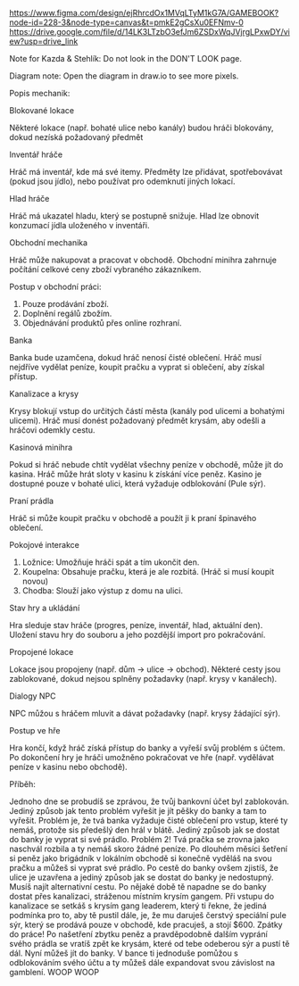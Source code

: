https://www.figma.com/design/ejRhrcdOx1MVqLTyM1kG7A/GAMEBOOK?node-id=228-3&node-type=canvas&t=pmkE2gCsXu0EFNmv-0
https://drive.google.com/file/d/14LK3LTzbO3efJm6ZSDxWqJVjrgLPxwDY/view?usp=drive_link

Note for Kazda & Stehlík:
Do not look in the DON'T LOOK page.

Diagram note:
Open the diagram in draw.io to see more pixels.



Popis mechanik:



Blokované lokace

Některé lokace (např. bohaté ulice nebo kanály) budou hráči blokovány, dokud nezíská požadovaný předmět


Inventář hráče

Hráč má inventář, kde má své itemy. Předměty lze přidávat, spotřebovávat (pokud jsou jídlo), nebo používat pro odemknutí jiných lokací.


Hlad hráče

Hráč má ukazatel hladu, který se postupně snižuje. Hlad lze obnovit konzumací jídla uloženého v inventáři.


Obchodní mechanika

Hráč může nakupovat a pracovat v obchodě. Obchodní minihra zahrnuje počítání celkové ceny zboží vybraného zákazníkem. 

Postup v obchodní práci:
1) Pouze prodávání zboží.
2) Doplnění regálů zbožím.
3) Objednávání produktů přes online rozhraní.


Banka

Banka bude uzamčena, dokud hráč nenosí čisté oblečení. Hráč musí nejdříve vydělat peníze, koupit pračku a vyprat si oblečení, aby získal přístup.


Kanalizace a krysy

Krysy blokují vstup do určitých částí města (kanály pod ulicemi a bohatými ulicemi). Hráč musí donést požadovaný předmět krysám, aby odešli a hráčovi odemkly cestu.


Kasinová minihra

Pokud si hráč nebude chtít vydělat všechny peníze v obchodě, může jít do kasina. Hráč může hrát sloty v kasinu k získání více peněz. Kasino je dostupné pouze v bohaté ulici, která vyžaduje odblokování (Pule sýr).


Praní prádla

Hráč si může koupit pračku v obchodě a použít ji k praní špinavého oblečení.


Pokojové interakce

1) Ložnice: Umožňuje hráči spát a tím ukončit den.
2) Koupelna: Obsahuje pračku, která je ale rozbitá. (Hráč si musí koupit novou)
3) Chodba: Slouží jako výstup z domu na ulici.


Stav hry a ukládání

Hra sleduje stav hráče (progres, peníze, inventář, hlad, aktuální den). Uložení stavu hry do souboru a jeho pozdější import pro pokračování.


Propojené lokace

Lokace jsou propojeny (např. dům → ulice → obchod). Některé cesty jsou zablokované, dokud nejsou splněny požadavky (např. krysy v kanálech).


Dialogy NPC

NPC můžou s hráčem mluvit a dávat požadavky (např. krysy žádající sýr).


Postup ve hře

Hra končí, když hráč získá přístup do banky a vyřeší svůj problém s účtem. Po dokončení hry je hráči umožněno pokračovat ve hře (např. vydělávat peníze v kasinu nebo obchodě).



Příběh:



Jednoho dne se probudíš se zprávou, že tvůj bankovní účet byl zablokován. Jediný způsob jak tento problém vyřešit je jít pěšky do banky a tam to vyřešit. Problém je, že tvá banka vyžaduje čisté oblečení pro vstup, které ty nemáš, protože sis předešlý den hrál v blátě. Jediný způsob jak se dostat do banky je vyprat si své prádlo. Problém 2! Tvá pračka se zrovna jako naschvál rozbila a ty nemáš skoro žádné peníze. Po dlouhém měsíci šetření si peněz jako brigádník v lokálním obchodě si konečně vyděláš na svou pračku a můžeš si vyprat své prádlo. Po cestě do banky ovšem zjistíš, že ulice je uzavřena a jediný způsob jak se dostat do banky je nedostupný. Musíš najít alternativní cestu. Po nějaké době tě napadne se do banky dostat přes kanalizaci, stráženou místním krysím gangem. Při vstupu do kanalizace se setkáš s krysím gang leaderem, který ti řekne, že jediná podmínka pro to, aby tě pustil dále, je, že mu daruješ čerstvý speciální pule sýr, který se prodává pouze v obchodě, kde pracuješ, a stojí $600. Zpátky do práce! Po našetření zbytku peněz a pravděpodobně dalším vyprání svého prádla se vratíš zpět ke krysám, které od tebe odeberou sýr a pustí tě dál. Nyní můžeš jít do banky. V bance ti jednoduše pomůžou s odblokováním svého účtu a ty můžeš dále expandovat svou závislost na gamblení. WOOP WOOP
